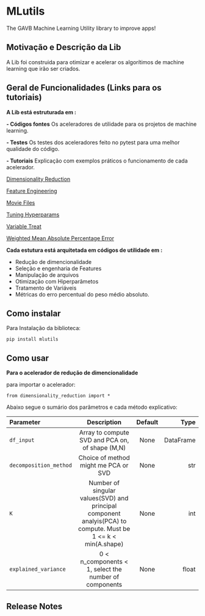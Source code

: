# **MLutils**
The GAVB Machine Learning Utility library to improve apps!


## **Motivação e Descrição da Lib**

A Lib foi construida para otimizar e acelerar os algorítimos de machine learning que irão ser criados.


## **Geral de Funcionalidades (Links para os tutoriais)**

**A Lib está estruturada em :**

**- Códigos fontes**
Os aceleradores de utilidade para os projetos de machine learning.

**- Testes**
Os testes dos aceleradores feito no pytest para uma melhor qualidade do código.

**- Tutoriais**
Explicação com exemplos práticos o funcionamento de cada acelerador.

[Dimensionality Reduction](https://github.com/GAVB-SERVICOS/mlutils/blob/feature/diego/tutorial/tutorial_dimensionality_reduction.ipynb)

[Feature Engineering](https://github.com/GAVB-SERVICOS/mlutils/blob/feature/diego/tutorial/test_tutorial_feature_engineering_regression_hyperparams_tuning.ipynb)

[Movie Files](https://github.com/GAVB-SERVICOS/mlutils/blob/feature/diego/tutorial/tutorial_movie_files_create_dir.ipynb)

[Tuning Hyperparams](https://github.com/GAVB-SERVICOS/mlutils/blob/feature/diego/tutorial/tutorial_tuning_hyperparams.ipynb)

[Variable Treat](https://github.com/GAVB-SERVICOS/mlutils/blob/feature/diego/tutorial/tutorial_variable_treat.ipynb)

[Weighted Mean Absolute Percentage Error](https://github.com/GAVB-SERVICOS/mlutils/blob/feature/diego/tutorial/tutorial_weighted_mean_absolute_percentage_error.ipynb)


**Cada estutura está arquitetada em códigos de utilidade em :**
 
 - Redução de dimencionalidade
 - Seleção e engenharia de Features
 - Manipulação de arquivos
 - Otimização com Hiperparâmetos
 - Tratamento de Variáveis
 - Métricas do erro percentual do peso médio absoluto.


## **Como instalar**

Para Instalação da biblioteca:
```
pip install mlutils
```

## **Como usar**

**Para o acelerador de redução de dimencionalidade**

para importar o acelerador:

```
from dimensionality_reduction import *

```
Abaixo segue o sumário dos parâmetros e cada método explicativo:



|   Parameter   |  Description  |    Default    |       Type      |
| :---         |     :---:      |         :---: |             ---:|
| `df_input`   | Array to compute SVD and PCA on, of shape (M,N)  | None  | DataFrame |
| `decomposition_method` | Choice of method might me PCA or SVD | None |    str    |
| `K` | Number of singular values(SVD) and principal component analyis(PCA) to compute. Must be 1 <= k < min(A.shape) | None |    int    |
| `explained_variance` | 0 < n_components < 1, select the number of components| None |   float   |   



## **Release Notes**



